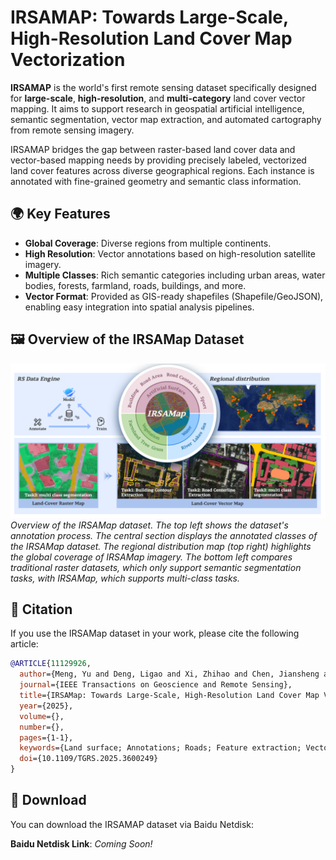 # IRSAMAP: Towards Large-Scale, High-Resolution Land Cover Map Vectorization

**IRSAMAP** is the world's first remote sensing dataset specifically designed for **large-scale**, **high-resolution**, and **multi-category** land cover vector mapping. It aims to support research in geospatial artificial intelligence, semantic segmentation, vector map extraction, and automated cartography from remote sensing imagery.

IRSAMAP bridges the gap between raster-based land cover data and vector-based mapping needs by providing precisely labeled, vectorized land cover features across diverse geographical regions. Each instance is annotated with fine-grained geometry and semantic class information.

## 🌍 Key Features

* **Global Coverage**: Diverse regions from multiple continents.
* **High Resolution**: Vector annotations based on high-resolution satellite imagery.
* **Multiple Classes**: Rich semantic categories including urban areas, water bodies, forests, farmland, roads, buildings, and more.
* **Vector Format**: Provided as GIS-ready shapefiles (Shapefile/GeoJSON), enabling easy integration into spatial analysis pipelines.

## 🖼 Overview of the IRSAMap Dataset

![IRSAMap Overview](https://github.com/ucas-dlg/IRSAMap/blob/main/irsamap_overview.png)
*Overview of the IRSAMap dataset. The top left shows the dataset's annotation process. The central section displays the annotated classes of the IRSAMap dataset. The regional distribution map (top right) highlights the global coverage of IRSAMap imagery. The bottom left compares traditional raster datasets, which only support semantic segmentation tasks, with IRSAMap, which supports multi-class tasks.*

## 📄 Citation

If you use the IRSAMap dataset in your work, please cite the following article:

```bibtex
@ARTICLE{11129926,
  author={Meng, Yu and Deng, Ligao and Xi, Zhihao and Chen, Jiansheng and Chen, Jingbo and Yue, Anzhi and Liu, Diyou and Li, Kai and Wang, Chenhao and Li, Kaiyu and Deng, Yupeng and Sun, Xian},
  journal={IEEE Transactions on Geoscience and Remote Sensing}, 
  title={IRSAMap: Towards Large-Scale, High-Resolution Land Cover Map Vectorization}, 
  year={2025},
  volume={},
  number={},
  pages={1-1},
  keywords={Land surface; Annotations; Roads; Feature extraction; Vectors; Buildings; Remote sensing; Training; Accuracy; Semantic segmentation; Deep Learning; High-Resolution Remote Sensing; Land Cover; Vector Mapping; Object-Based Modeling},
  doi={10.1109/TGRS.2025.3600249}
}
```

## 🔗 Download

You can download the IRSAMAP dataset via Baidu Netdisk:

**Baidu Netdisk Link**: *Coming Soon!*


